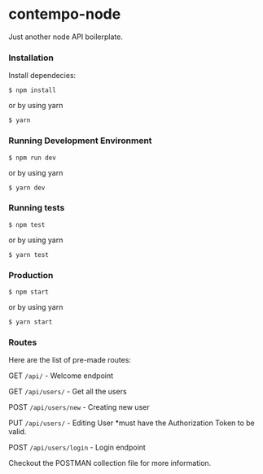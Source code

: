 # contempo-node
Just another node API boilerplate.

### Installation
Install dependecies:

```
$ npm install
```
or by using yarn
```
$ yarn
```

### Running Development Environment
```
$ npm run dev
```
or by using yarn
```
$ yarn dev
```

### Running tests
```
$ npm test
```
or by using yarn
```
$ yarn test
```

### Production
```
$ npm start
```
or by using yarn
```
$ yarn start
```

### Routes
Here are the list of pre-made routes:

GET `/api/` - Welcome endpoint

GET `/api/users/` - Get all the users

POST `/api/users/new` - Creating new user

PUT `/api/users/` - Editing User *must have the Authorization Token to be valid.

POST `/api/users/login` - Login endpoint

Checkout the POSTMAN collection file for more information.
